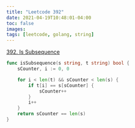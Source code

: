 ```yaml
---
title: "Leetcode 392"
date: 2021-04-19T10:48:01-04:00
toc: false
images:
tags: [leetcode, golang, string]
---
```


[392. Is Subsequence](https://leetcode.com/problems/is-subsequence/)

``` go
func isSubsequence(s string, t string) bool {
    sCounter, i := 0, 0

    for i < len(t) && sCounter < len(s) {
        if t[i] == s[sCounter] {
            sCounter++
        }
        i++
    }
    return sCounter == len(s)
}
```